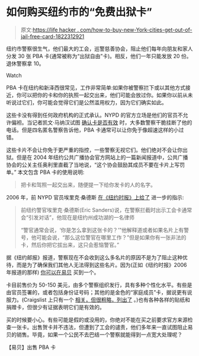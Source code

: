 # 如何购买纽约市的“免费出狱卡”

> 原文:[https://life hacker . com/how-to-buy-new-York-cities-get-out-of-jail-free-card-1822312921](https://lifehacker.com/how-to-buy-new-york-citys-get-out-of-jail-free-card-1822312921)

纽约市警察很生气，他们最大的工会，巡警慈善协会，阻止他们每年向朋友和家人分发 30 张 PBA 卡(通常被称为“出狱自由”卡)。相反，他们一年只能发放 20 份。 退休警察拿 10。

Watch

PBA 卡在纽约和新泽西很常见，工作非常简单:如果你被警察拦下或以其他方式接近，你可以把你的卡和你的执照一起交出来，他们可能会放过你。如果你以前从未听说过它们，你可能会觉得它们是公然滥用权力，因为它们确实如此。

这些卡没有得到任何政府机构的正式承认。NYPD 的官方立场是他们的官员不允许偏袒。当记者凯文·马纳汉试图 [确认卡是否有效](http://www.nj.com/njvoices/index.ssf/2012/05/pba_cards_do_they_work_and_sho.html) 时，大多数警察干脆挂断了他的电话。但是四名匿名警察告诉他，PBA 卡通常可以让你免于像超速这样的小过错。

这些卡片不会让你免于更严重的指控，一些警察无视它们。他们绝对不会让你出狱。但是在 2004 年纽约公共广播协会官方网站上的一篇新闻报道中，公共广播协会的公关主任奥利里直截了当地说，“这个协会鼓励其成员不要在卡片上写罚单。” 本文包含 PBA 卡的使用说明:

> 把卡和驾照一起交出来，随便提一下给你发卡的人的名字。

2006 年，前 NYPD 官员埃里克·桑德斯 [在《纽约时报》上给了](http://www.nytimes.com/2006/01/11/nyregion/a-perk-for-friends-of-the-police-now-on-ebay.html) 进一步的指示:

> 前纽约警官埃里克·桑德斯(Eric Sanders)说，在警察拦截时出示工会卡通常会“引发对话”，他现在是纽约州成功湖的一名律师
> 
> “警官通常会说，‘你是怎么拿到这张卡的？’”他解释道或者如果名片上有警号，他可能会说，“那么这位警官在哪里工作？”但是如果你有一张非法的卡，然后你把它拔出来，这只会惹恼警官。”

据《纽约邮报》报道，警察现在不会收到这么多名片的原因不是为了阻止这种优待，而是为了确保我们其他人无法得到这些名片。因为(正如《纽约时报》2006 年报道的那样) [你可以在易贝](https://www.ebay.com/sch/i.html?_from=R40&_trksid=p2050601.m570.l1313&_nkw=pba+card&_sacat=0) 买到一个。

卡目前售价为 50-150 美元，由多个警察组织发行，具有多种个性化水平。有些是由官员签署的，或者包括身份证号码；其他的是金色的“家庭成员”卡，据说更有说服力。(Craigslist 上只有一个 [相关，但很粗略，列出了](https://newyork.craigslist.org/mnh/bar/d/pba-new-york-state-nypd-card/6458996147.html) 。)也有各种各样的贴纸和捐赠卡，但很少有证据表明它们是有效的。

买的时候要小心。有些可能是假的或没用的，你绝对不能在买之前要求官方来源检查一张卡。出售贺卡并不违法，但遭到了工会的谴责，他们多年来一直试图阻止易贝的销售。毕竟，如果一个公民不去巴结一个警察就能得到一点宽大处理呢？

【易贝】出售 PBA 卡